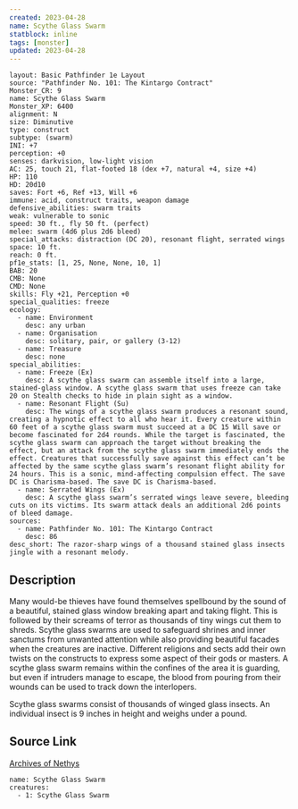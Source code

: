 ```yaml
---
created: 2023-04-28
name: Scythe Glass Swarm
statblock: inline
tags: [monster]
updated: 2023-04-28
---
```

```statblock
layout: Basic Pathfinder 1e Layout
source: "Pathfinder No. 101: The Kintargo Contract"
Monster_CR: 9
name: Scythe Glass Swarm
Monster_XP: 6400
alignment: N
size: Diminutive
type: construct
subtype: (swarm)
INI: +7
perception: +0
senses: darkvision, low-light vision
AC: 25, touch 21, flat-footed 18 (dex +7, natural +4, size +4)
HP: 110
HD: 20d10
saves: Fort +6, Ref +13, Will +6
immune: acid, construct traits, weapon damage
defensive_abilities: swarm traits
weak: vulnerable to sonic
speed: 30 ft., fly 50 ft. (perfect)
melee: swarm (4d6 plus 2d6 bleed)
special_attacks: distraction (DC 20), resonant flight, serrated wings
space: 10 ft.
reach: 0 ft.
pf1e_stats: [1, 25, None, None, 10, 1]
BAB: 20
CMB: None
CMD: None
skills: Fly +21, Perception +0
special_qualities: freeze
ecology:
  - name: Environment
    desc: any urban
  - name: Organisation
    desc: solitary, pair, or gallery (3-12)
  - name: Treasure
    desc: none
special_abilities:
  - name: Freeze (Ex)
    desc: A scythe glass swarm can assemble itself into a large, stained-glass window. A scythe glass swarm that uses freeze can take 20 on Stealth checks to hide in plain sight as a window.
  - name: Resonant Flight (Su)
    desc: The wings of a scythe glass swarm produces a resonant sound, creating a hypnotic effect to all who hear it. Every creature within 60 feet of a scythe glass swarm must succeed at a DC 15 Will save or become fascinated for 2d4 rounds. While the target is fascinated, the scythe glass swarm can approach the target without breaking the effect, but an attack from the scythe glass swarm immediately ends the effect. Creatures that successfully save against this effect can’t be affected by the same scythe glass swarm’s resonant flight ability for 24 hours. This is a sonic, mind-affecting compulsion effect. The save DC is Charisma-based. The save DC is Charisma-based.
  - name: Serrated Wings (Ex)
    desc: A scythe glass swarm’s serrated wings leave severe, bleeding cuts on its victims. Its swarm attack deals an additional 2d6 points of bleed damage.
sources:
  - name: Pathfinder No. 101: The Kintargo Contract
    desc: 86
desc_short: The razor-sharp wings of a thousand stained glass insects jingle with a resonant melody.
```
## Description
Many would-be thieves have found themselves spellbound by the sound of a beautiful, stained glass window breaking apart and taking flight. This is followed by their screams of terror as thousands of tiny wings cut them to shreds. Scythe glass swarms are used to safeguard shrines and inner sanctums from unwanted attention while also providing beautiful facades when the creatures are inactive. Different religions and sects add their own twists on the constructs to express some aspect of their gods or masters. A scythe glass swarm remains within the confines of the area it is guarding, but even if intruders manage to escape, the blood from pouring from their wounds can be used to track down the interlopers.

Scythe glass swarms consist of thousands of winged glass insects. An individual insect is 9 inches in height and weighs under a pound.
## Source Link
[Archives of Nethys](https://aonprd.com/MonsterDisplay.aspx?ItemName=Scythe%20Glass%20Swarm)
```encounter-table
name: Scythe Glass Swarm
creatures:
  - 1: Scythe Glass Swarm
```
